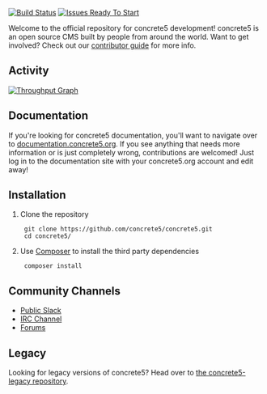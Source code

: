 [![Build Status](http://img.shields.io/travis/concrete5/concrete5/release/8.0.svg)](https://travis-ci.org/concrete5/concrete5)
[![Issues Ready To Start](https://badge.waffle.io/concrete5/concrete5.png?label=Accepted:Ready%20to%20start&title=Ready)](https://github.com/concrete5/concrete5/labels/accepted%3Aready%20to%20start)

Welcome to the official repository for concrete5 development! concrete5 is an open source CMS built by people from 
around the world. Want to get involved? Check out our [contributor guide](https://github.com/concrete5/concrete5/blob/develop/CONTRIBUTING.md) for more info.

## Activity
[![Throughput Graph](https://graphs.waffle.io/concrete5/concrete5/throughput.svg)](https://waffle.io/concrete5/concrete5/metrics)

## Documentation

If you're looking for concrete5 documentation, you'll want to navigate over to [documentation.concrete5.org](https://documentation.concrete5.org). 
If you see anything that needs more information or is just completely wrong, contributions are welcomed! 
Just log in to the documentation site with your concrete5.org account and edit away!

## Installation

1. Clone the repository

        git clone https://github.com/concrete5/concrete5.git
        cd concrete5/

2. Use [Composer](https://getcomposer.org/) to install the third party dependencies

        composer install


## Community Channels

* [Public Slack](https://concrete5.signup.team/)
* [IRC Channel](https://kiwiirc.com/client/irc.freenode.com/concrete5/)
* [Forums](https://concrete5.org/community/forums/)

## Legacy

Looking for legacy versions of concrete5? Head over to [the concrete5-legacy repository](http://github.com/concrete5/concrete5-legacy).
